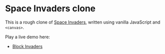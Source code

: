 # Space Invaders clone

This is a rough clone of [Space Invaders](https://en.wikipedia.org/wiki/Space_Invaders), written using vanilla JavaScript and `<canvas>`.

Play a live demo here:
- [Block Invaders](https://vrk.github.io/space-invaders/)
